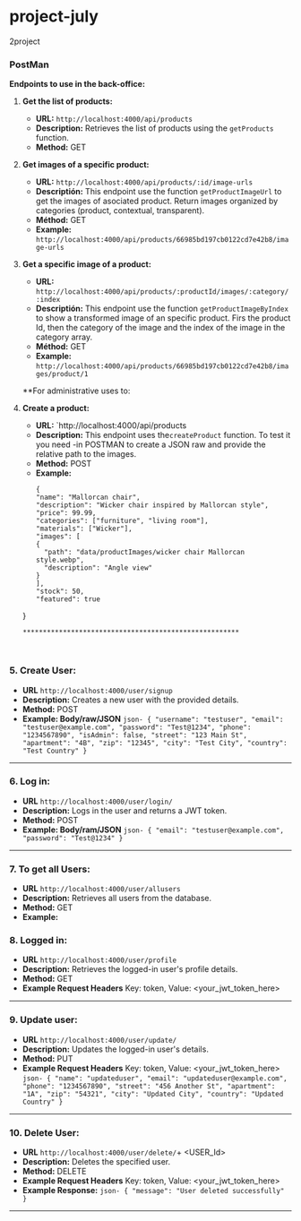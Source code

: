 # project-july
2project
### PostMan

**Endpoints to use in the back-office:**

1. **Get the list of products:**
   - **URL:** `http://localhost:4000/api/products`
   - **Description:** Retrieves the list of products using the `getProducts` function.
   - **Method:** GET

2. **Get images of a specific product:**
   - **URL:** `http://localhost:4000/api/products/:id/image-urls`
   - **Descriptión:** This endpoint use the function `getProductImageUrl` to get the images of asociated product. Return images organized by categories  (product, contextual, transparent).
   - **Méthod:** GET
   - **Example:** `http://localhost:4000/api/products/66985bd197cb0122cd7e42b8/image-urls`

3. **Get a specific image of a product:**
   - **URL:** `http://localhost:4000/api/products/:productId/images/:category/:index`
   - **Descriptión:** This endpoint use the function  `getProductImageByIndex` to show a transformed image of an specific product. Firs the product Id, then the category of the image and the index of the image in the category array.
   - **Méthod:** GET
   - **Example:** `http://localhost:4000/api/products/66985bd197cb0122cd7e42b8/images/product/1`    

   **For administrative uses to:
4. **Create a product:**
   - **URL:** `http://localhost:4000/api/products
   - **Description:** This endpoint uses the`createProduct` function. To test it you need -in POSTMAN to create a JSON raw and provide the relative path to the images.
   - **Method:** POST
   - **Example:** 
        ```json-
     {
      "name": "Mallorcan chair",
      "description": "Wicker chair inspired by Mallorcan style",
      "price": 99.99,
      "categories": ["furniture", "living room"],
      "materials": ["Wicker"],
      "images": [
        {
          "path": "data/productImages/wicker chair Mallorcan style.webp",
          "description": "Angle view"
        }
      ],
      "stock": 50,
      "featured": true
    }
    ```
   ******************************************************



### 5. **Create User:**
   - **URL** `http://localhost:4000/user/signup`
   - **Description:** Creates a new user with the provided details.
   - **Method:** POST
   - **Example: Body/raw/JSON**
         ```json-
     {
      "username": "testuser",
      "email": "testuser@example.com",
      "password": "Test@1234",
      "phone": "1234567890",
      "isAdmin": false,
      "street": "123 Main St",
      "apartment": "4B",
      "zip": "12345",
      "city": "Test City",
      "country": "Test Country"
}
    ```
   ******************************************************
### 6. **Log in:**
   - **URL** `http://localhost:4000/user/login/`
   - **Description:** Logs in the user and returns a JWT token.
   - **Method:** POST
   - **Example: Body/ram/JSON**
         ```json-
      {
      "email": "testuser@example.com",
      "password": "Test@1234"
      }
    ```
   ******************************************************

### 7. **To get all Users:**
   - **URL** `http://localhost:4000/user/allusers`
   - **Description:** Retrieves all users from the database.
   - **Method:** GET
   - **Example:** 

### 8. **Logged in:**
   - **URL** `http://localhost:4000/user/profile`
   - **Description:** Retrieves the logged-in user's profile details.
   - **Method:** GET
   - **Example Request Headers** Key: token, Value: <your_jwt_token_here>
         
      
   ******************************************************

### 9. **Update user:**
   - **URL** `http://localhost:4000/user/update/`
   - **Description:**  Updates the logged-in user's details.
   - **Method:** PUT
   - **Example Request Headers** Key: token, Value: <your_jwt_token_here>
         ```json-
      {
      "name": "updateduser",
      "email": "updateduser@example.com",
      "phone": "1234567890",
      "street": "456 Another St",
      "apartment": "1A",
      "zip": "54321",
      "city": "Updated City",
      "country": "Updated Country"
      }
    ```
   ******************************************************

### 10. **Delete User:**
   - **URL** `http://localhost:4000/user/delete/`+ <USER_Id>
   - **Description:** Deletes the specified user.
   - **Method:** DELETE
   - **Example Request Headers** Key: token, Value: <your_jwt_token_here>
   - **Example Response:**
         ```json-
      {
      "message": "User deleted successfully"
      }
    ```
   ******************************************************